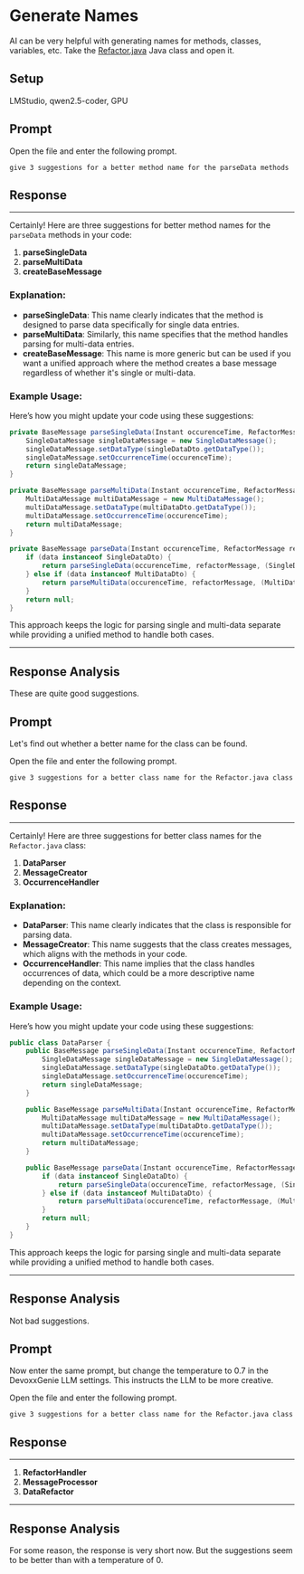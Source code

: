 # Generate Names

AI can be very helpful with generating names for methods, classes, variables, etc. Take the [Refactor.java](../refactor-code/sources/src/main/java/com/mydeveloperplanet/refactor/Refactor.java) Java class and open it.

## Setup
LMStudio, qwen2.5-coder, GPU

## Prompt
Open the file and enter the following prompt.
```text
give 3 suggestions for a better method name for the parseData methods
```

## Response

---

Certainly! Here are three suggestions for better method names for the `parseData` methods in your code:

1. **parseSingleData**
2. **parseMultiData**
3. **createBaseMessage**

### Explanation:
- **parseSingleData**: This name clearly indicates that the method is designed to parse data specifically for single data entries.
- **parseMultiData**: Similarly, this name specifies that the method handles parsing for multi-data entries.
- **createBaseMessage**: This name is more generic but can be used if you want a unified approach where the method creates a base message regardless of whether it's single or multi-data.

### Example Usage:
Here’s how you might update your code using these suggestions:

```java
private BaseMessage parseSingleData(Instant occurenceTime, RefactorMessage refactorMessage, SingleDataDto singleDataDto) {
    SingleDataMessage singleDataMessage = new SingleDataMessage();
    singleDataMessage.setDataType(singleDataDto.getDataType());
    singleDataMessage.setOccurrenceTime(occurenceTime);
    return singleDataMessage;
}

private BaseMessage parseMultiData(Instant occurenceTime, RefactorMessage refactorMessage, MultiDataDto multiDataDto) {
    MultiDataMessage multiDataMessage = new MultiDataMessage();
    multiDataMessage.setDataType(multiDataDto.getDataType());
    multiDataMessage.setOccurrenceTime(occurenceTime);
    return multiDataMessage;
}

private BaseMessage parseData(Instant occurenceTime, RefactorMessage refactorMessage, Object data) {
    if (data instanceof SingleDataDto) {
        return parseSingleData(occurenceTime, refactorMessage, (SingleDataDto) data);
    } else if (data instanceof MultiDataDto) {
        return parseMultiData(occurenceTime, refactorMessage, (MultiDataDto) data);
    }
    return null;
}
```

This approach keeps the logic for parsing single and multi-data separate while providing a unified method to handle both cases.

---

## Response Analysis
These are quite good suggestions.

## Prompt
Let's find out whether a better name for the class can be found.

Open the file and enter the following prompt.
```text
give 3 suggestions for a better class name for the Refactor.java class
```

## Response

---

Certainly! Here are three suggestions for better class names for the `Refactor.java` class:

1. **DataParser**
2. **MessageCreator**
3. **OccurrenceHandler**

### Explanation:
- **DataParser**: This name clearly indicates that the class is responsible for parsing data.
- **MessageCreator**: This name suggests that the class creates messages, which aligns with the methods in your code.
- **OccurrenceHandler**: This name implies that the class handles occurrences of data, which could be a more descriptive name depending on the context.

### Example Usage:
Here’s how you might update your code using these suggestions:

```java
public class DataParser {
    public BaseMessage parseSingleData(Instant occurenceTime, RefactorMessage refactorMessage, SingleDataDto singleDataDto) {
        SingleDataMessage singleDataMessage = new SingleDataMessage();
        singleDataMessage.setDataType(singleDataDto.getDataType());
        singleDataMessage.setOccurrenceTime(occurenceTime);
        return singleDataMessage;
    }

    public BaseMessage parseMultiData(Instant occurenceTime, RefactorMessage refactorMessage, MultiDataDto multiDataDto) {
        MultiDataMessage multiDataMessage = new MultiDataMessage();
        multiDataMessage.setDataType(multiDataDto.getDataType());
        multiDataMessage.setOccurrenceTime(occurenceTime);
        return multiDataMessage;
    }

    public BaseMessage parseData(Instant occurenceTime, RefactorMessage refactorMessage, Object data) {
        if (data instanceof SingleDataDto) {
            return parseSingleData(occurenceTime, refactorMessage, (SingleDataDto) data);
        } else if (data instanceof MultiDataDto) {
            return parseMultiData(occurenceTime, refactorMessage, (MultiDataDto) data);
        }
        return null;
    }
}
```

This approach keeps the logic for parsing single and multi-data separate while providing a unified method to handle both cases.

---

## Response Analysis
Not bad suggestions.

## Prompt
Now enter the same prompt, but change the temperature to 0.7 in the DevoxxGenie LLM settings. This instructs the LLM to be more creative.

Open the file and enter the following prompt.
```text
give 3 suggestions for a better class name for the Refactor.java class
```

## Response

---

1. **RefactorHandler**
2. **MessageProcessor**
3. **DataRefactor**

---

## Response Analysis
For some reason, the response is very short now. But the suggestions seem to be better than with a temperature of 0.